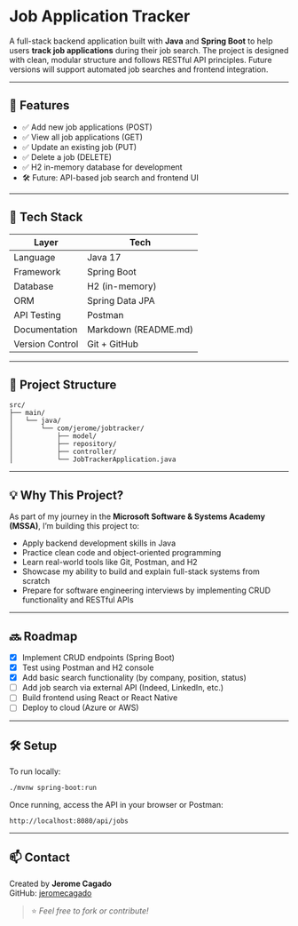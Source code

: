# Job Application Tracker

A full-stack backend application built with **Java** and **Spring Boot** to help users **track job applications** during their job search. The project is designed with clean, modular structure and follows RESTful API principles. Future versions will support automated job searches and frontend integration.

---

## 🚀 Features

- ✅ Add new job applications (POST)
- ✅ View all job applications (GET)
- ✅ Update an existing job (PUT)
- ✅ Delete a job (DELETE)
- ✅ H2 in-memory database for development
- 🛠️ Future: API-based job search and frontend UI

---

## 🧰 Tech Stack

| Layer           | Tech                 |
|-----------------|----------------------|
| Language        | Java 17              |
| Framework       | Spring Boot          |
| Database        | H2 (in-memory)       |
| ORM             | Spring Data JPA      |
| API Testing     | Postman              |
| Documentation   | Markdown (README.md) |
| Version Control | Git + GitHub         |

---

## 📁 Project Structure

```
src/
├── main/
│   └── java/
│       └── com/jerome/jobtracker/
│           ├── model/
│           ├── repository/
│           ├── controller/
│           └── JobTrackerApplication.java
```

---

## 💡 Why This Project?

As part of my journey in the **Microsoft Software & Systems Academy (MSSA)**, I’m building this project to:

- Apply backend development skills in Java
- Practice clean code and object-oriented programming
- Learn real-world tools like Git, Postman, and H2
- Showcase my ability to build and explain full-stack systems from scratch
- Prepare for software engineering interviews by implementing CRUD functionality and RESTful APIs

---

## 🔜 Roadmap

- [x] Implement CRUD endpoints (Spring Boot)
- [x] Test using Postman and H2 console
- [x] Add basic search functionality (by company, position, status)
- [ ] Add job search via external API (Indeed, LinkedIn, etc.)
- [ ] Build frontend using React or React Native
- [ ] Deploy to cloud (Azure or AWS)

---

## 🛠️ Setup

To run locally:

```bash
./mvnw spring-boot:run
```

Once running, access the API in your browser or Postman:

```
http://localhost:8080/api/jobs
```

---

## 📫 Contact

Created by **Jerome Cagado**  
GitHub: [jeromecagado](https://github.com/jeromecagado)

> ⭐ *Feel free to fork or contribute!*

